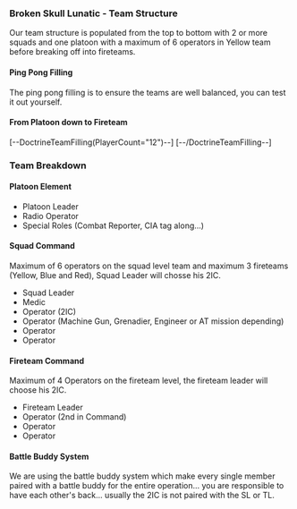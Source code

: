 
### Broken Skull Lunatic - Team Structure

Our team structure is populated from the top to bottom with 2 or more squads and one platoon with a maximum of 6 operators in Yellow team before breaking off into fireteams.

#### Ping Pong Filling

The ping pong filling is to ensure the teams are well balanced, you can test it out yourself.

#### From Platoon down to Fireteam

[--DoctrineTeamFilling(PlayerCount="12")--] [--/DoctrineTeamFilling--]


### Team Breakdown
#### Platoon Element
- Platoon Leader
- Radio Operator
- Special Roles (Combat Reporter, CIA tag along...)

#### Squad Command
Maximum of 6 operators on the squad level team and maximum 3 fireteams (Yellow, Blue and Red), Squad Leader will chosse his 2IC.
- Squad Leader
- Medic
- Operator (2IC)
- Operator (Machine Gun, Grenadier, Engineer or AT mission depending)
- Operator
- Operator

#### Fireteam Command
Maximum of 4 Operators on the fireteam level, the fireteam leader will choose his 2IC.
- Fireteam Leader
- Operator (2nd in Command)
- Operator
- Operator

#### Battle Buddy System
We are using the battle buddy system which make every single member paired with a battle buddy for the entire operation... you are responsible to have each other's back... usually the 2IC is not paired with the SL or TL.

